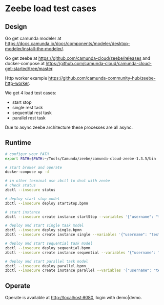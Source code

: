 # Zeebe load test cases

## Design

Go get camunda modeler at <https://docs.camunda.io/docs/components/modeler/desktop-modeler/install-the-modeler/>.

Go get zeebe at <https://github.com/camunda-cloud/zeebe/releases> and docker-compose at <https://github.com/camunda-cloud/camunda-cloud-get-started/tree/master>.

Http worker example <https://github.com/camunda-community-hub/zeebe-http-worker>.

We get 4 load test cases:

- start stop
- single rest task
- sequential rest task
- parallel rest task

Due to async zeebe architecture these processes are all async.

## Runtime

```sh
# configur your PATH
export PATH=$PATH:~/Tools/Camunda/zeebe/camunda-cloud-zeebe-1.3.5/bin

# start broker and operate
docker-compose up -d

# in other terminal use zbctl to deal with zeebe
# check status
zbctl --insecure status

# deploy start stop model
zbctl --insecure deploy startStop.bpmn

# start instance
zbctl --insecure create instance startStop --variables '{"username": "test"}'

# deploy and start single task model
zbctl --insecure deploy single.bpmn
zbctl --insecure create instance single --variables '{"username": "test"}'

# deploy and start sequential task model
zbctl --insecure deploy sequential.bpmn
zbctl --insecure create instance sequential --variables '{"username": "test"}'

# deploy and start parallel task model
zbctl --insecure deploy parallel.bpmn
zbctl --insecure create instance parallel --variables '{"username": "test"}'

```

## Operate

Operate is available at <http://localhost:8080>, login with demo|demo.